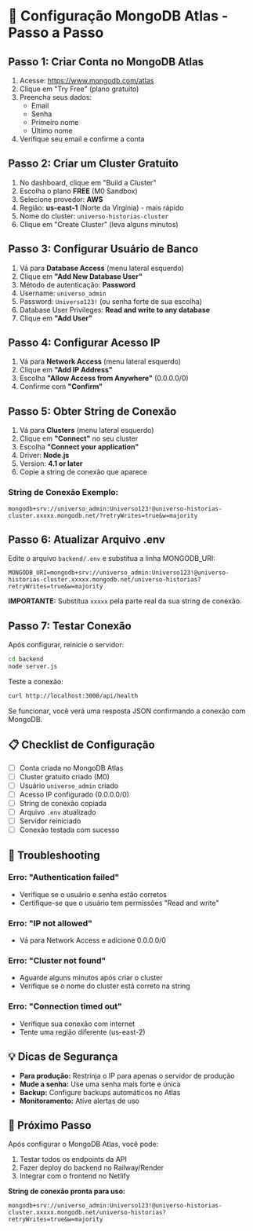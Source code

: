 # 🚀 Configuração MongoDB Atlas - Passo a Passo

## Passo 1: Criar Conta no MongoDB Atlas

1. Acesse: https://www.mongodb.com/atlas
2. Clique em "Try Free" (plano gratuito)
3. Preencha seus dados:
   - Email
   - Senha
   - Primeiro nome
   - Último nome
4. Verifique seu email e confirme a conta

## Passo 2: Criar um Cluster Gratuito

1. No dashboard, clique em "Build a Cluster"
2. Escolha o plano **FREE** (M0 Sandbox)
3. Selecione provedor: **AWS**
4. Região: **us-east-1** (Norte da Virgínia) - mais rápido
5. Nome do cluster: `universo-historias-cluster`
6. Clique em "Create Cluster" (leva alguns minutos)

## Passo 3: Configurar Usuário de Banco

1. Vá para **Database Access** (menu lateral esquerdo)
2. Clique em **"Add New Database User"**
3. Método de autenticação: **Password**
4. Username: `universo_admin`
5. Password: `Universo123!` (ou senha forte de sua escolha)
6. Database User Privileges: **Read and write to any database**
7. Clique em **"Add User"**

## Passo 4: Configurar Acesso IP

1. Vá para **Network Access** (menu lateral esquerdo)
2. Clique em **"Add IP Address"**
3. Escolha **"Allow Access from Anywhere"** (0.0.0.0/0)
4. Confirme com **"Confirm"**

## Passo 5: Obter String de Conexão

1. Vá para **Clusters** (menu lateral esquerdo)
2. Clique em **"Connect"** no seu cluster
3. Escolha **"Connect your application"**
4. Driver: **Node.js**
5. Version: **4.1 or later**
6. Copie a string de conexão que aparece

### String de Conexão Exemplo:
```
mongodb+srv://universo_admin:Universo123!@universo-historias-cluster.xxxxx.mongodb.net/?retryWrites=true&w=majority
```

## Passo 6: Atualizar Arquivo .env

Edite o arquivo `backend/.env` e substitua a linha MONGODB_URI:

```env
MONGODB_URI=mongodb+srv://universo_admin:Universo123!@universo-historias-cluster.xxxxx.mongodb.net/universo-historias?retryWrites=true&w=majority
```

**IMPORTANTE:** Substitua `xxxxx` pela parte real da sua string de conexão.

## Passo 7: Testar Conexão

Após configurar, reinicie o servidor:

```bash
cd backend
node server.js
```

Teste a conexão:
```bash
curl http://localhost:3000/api/health
```

Se funcionar, você verá uma resposta JSON confirmando a conexão com MongoDB.

## 📋 Checklist de Configuração

- [ ] Conta criada no MongoDB Atlas
- [ ] Cluster gratuito criado (M0)
- [ ] Usuário `universo_admin` criado
- [ ] Acesso IP configurado (0.0.0.0/0)
- [ ] String de conexão copiada
- [ ] Arquivo `.env` atualizado
- [ ] Servidor reiniciado
- [ ] Conexão testada com sucesso

## 🔧 Troubleshooting

### Erro: "Authentication failed"
- Verifique se o usuário e senha estão corretos
- Certifique-se que o usuário tem permissões "Read and write"

### Erro: "IP not allowed"
- Vá para Network Access e adicione 0.0.0.0/0

### Erro: "Cluster not found"
- Aguarde alguns minutos após criar o cluster
- Verifique se o nome do cluster está correto na string

### Erro: "Connection timed out"
- Verifique sua conexão com internet
- Tente uma região diferente (us-east-2)

## 💡 Dicas de Segurança

- **Para produção:** Restrinja o IP para apenas o servidor de produção
- **Mude a senha:** Use uma senha mais forte e única
- **Backup:** Configure backups automáticos no Atlas
- **Monitoramento:** Ative alertas de uso

## 🎯 Próximo Passo

Após configurar o MongoDB Atlas, você pode:
1. Testar todos os endpoints da API
2. Fazer deploy do backend no Railway/Render
3. Integrar com o frontend no Netlify

**String de conexão pronta para uso:**
```
mongodb+srv://universo_admin:Universo123!@universo-historias-cluster.xxxxx.mongodb.net/universo-historias?retryWrites=true&w=majority

